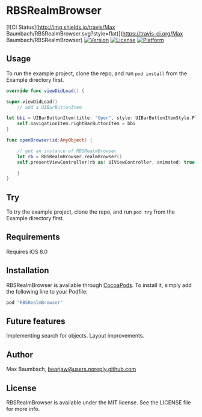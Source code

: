 # RBSRealmBrowser

[![CI Status](http://img.shields.io/travis/Max Baumbach/RBSRealmBrowser.svg?style=flat)](https://travis-ci.org/Max Baumbach/RBSRealmBrowser)
[![Version](https://img.shields.io/cocoapods/v/RBSRealmBrowser.svg?style=flat)](http://cocoapods.org/pods/RBSRealmBrowser)
[![License](https://img.shields.io/cocoapods/l/RBSRealmBrowser.svg?style=flat)](http://cocoapods.org/pods/RBSRealmBrowser)
[![Platform](https://img.shields.io/cocoapods/p/RBSRealmBrowser.svg?style=flat)](http://cocoapods.org/pods/RBSRealmBrowser)

## Usage

To run the example project, clone the repo, and run `pod install` from the Example directory first.

```swift
override func viewDidLoad() {

super.viewDidLoad()
    // add a UIBarButtonItem 

let bbi = UIBarButtonItem(title: "Open", style: UIBarButtonItemStyle.Plain, target: self, action: #selector(ViewController.openBrowser))
    self.navigationItem.rightBarButtonItem = bbi
}

func openBrowser(id:AnyObject) {

    // get an instance of RBSRealmBrowser
    let rb = RBSRealmBrowser.realmBrowser()
    self.presentViewController(rb as! UIViewController, animated: true) { 

    }
}
```

## Try

To try the example project, clone the repo, and run `pod try` from the Example directory first.

## Requirements
Requires iOS 8.0

## Installation

RBSRealmBrowser is available through [CocoaPods](http://cocoapods.org). To install
it, simply add the following line to your Podfile:

```ruby
pod "RBSRealmBrowser"
```
## Future features
Implementing search for objects.
Layout improvements.

## Author

Max Baumbach, bearjaw@users.noreply.github.com

## License

RBSRealmBrowser is available under the MIT license. See the LICENSE file for more info.
